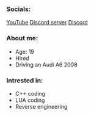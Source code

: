 ### Socials:
[YouTube](https://youtube.com/@janneshvh) [Discord server](https://discord.gg/m93uMY4c) [Discord](https://discord.com/users/751351900255027300)
### About me:
- Age: 19
- Hired
- Driving an Audi A6 2008
### Intrested in:
- C++ coding
- LUA coding
- Reverse engineering
